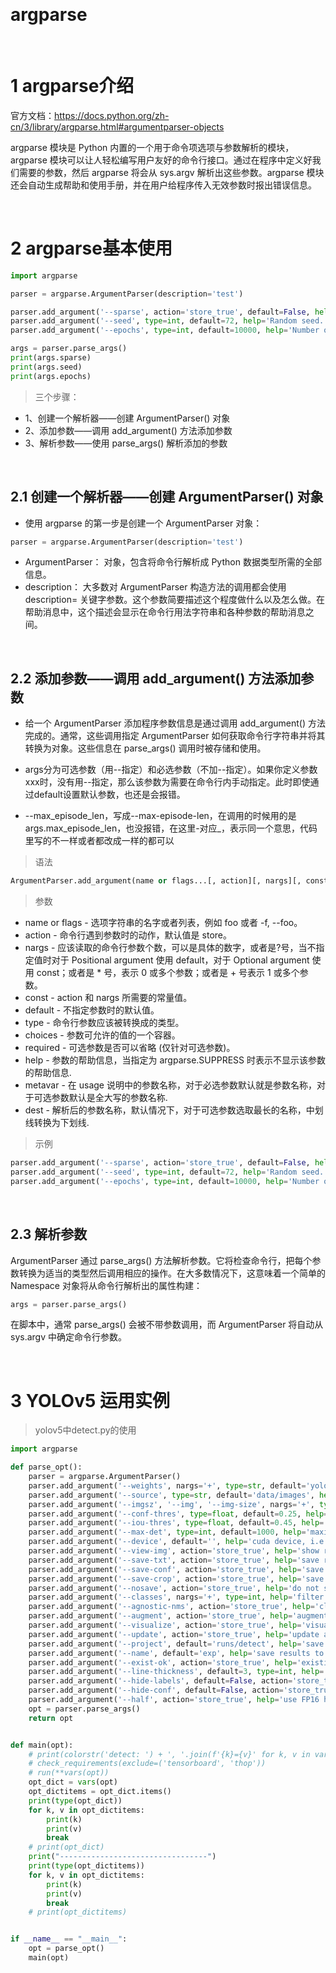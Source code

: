 &emsp;
# argparse


&emsp;
# 1 argparse介绍
官方文档：https://docs.python.org/zh-cn/3/library/argparse.html#argumentparser-objects

argparse 模块是 Python 内置的一个用于命令项选项与参数解析的模块，argparse 模块可以让人轻松编写用户友好的命令行接口。通过在程序中定义好我们需要的参数，然后 argparse 将会从 sys.argv 解析出这些参数。argparse 模块还会自动生成帮助和使用手册，并在用户给程序传入无效参数时报出错误信息。


&emsp;
# 2 argparse基本使用

```python
import argparse

parser = argparse.ArgumentParser(description='test')

parser.add_argument('--sparse', action='store_true', default=False, help='GAT with sparse version or not.')
parser.add_argument('--seed', type=int, default=72, help='Random seed.')
parser.add_argument('--epochs', type=int, default=10000, help='Number of epochs to train.')

args = parser.parse_args()
print(args.sparse)
print(args.seed)
print(args.epochs)
```

>三个步骤：

- 1、创建一个解析器——创建 ArgumentParser() 对象
- 2、添加参数——调用 add_argument() 方法添加参数
- 3、解析参数——使用 parse_args() 解析添加的参数

&emsp;
## 2.1 创建一个解析器——创建 ArgumentParser() 对象
- 使用 argparse 的第一步是创建一个 ArgumentParser 对象：
```python
parser = argparse.ArgumentParser(description='test')
```
- ArgumentParser： 对象，包含将命令行解析成 Python 数据类型所需的全部信息。
- description： 大多数对 ArgumentParser 构造方法的调用都会使用 description= 关键字参数。这个参数简要描述这个程度做什么以及怎么做。在帮助消息中，这个描述会显示在命令行用法字符串和各种参数的帮助消息之间。

&emsp;
## 2.2 添加参数——调用 add_argument() 方法添加参数
- 给一个 ArgumentParser 添加程序参数信息是通过调用 add_argument() 方法完成的。通常，这些调用指定 ArgumentParser 如何获取命令行字符串并将其转换为对象。这些信息在 parse_args() 调用时被存储和使用。

- args分为可选参数（用--指定）和必选参数（不加--指定）。如果你定义参数xxx时，没有用--指定，那么该参数为需要在命令行内手动指定。此时即使通过default设置默认参数，也还是会报错。

- --max_episode_len，写成--max-episode-len，在调用的时候用的是args.max_episode_len，也没报错，在这里-对应_，表示同一个意思，代码里写的不一样或者都改成一样的都可以

>语法
```python
ArgumentParser.add_argument(name or flags...[, action][, nargs][, const][, default][, type][, choices][, required][, help][, metavar][, dest])
```

>参数
- name or flags - 选项字符串的名字或者列表，例如 foo 或者 -f, --foo。
- action - 命令行遇到参数时的动作，默认值是 store。
- nargs - 应该读取的命令行参数个数，可以是具体的数字，或者是?号，当不指定值时对于 Positional argument 使用 default，对于 Optional argument 使用 const；或者是 * 号，表示 0 或多个参数；或者是 + 号表示 1 或多个参数。
- const - action 和 nargs 所需要的常量值。
- default - 不指定参数时的默认值。
- type - 命令行参数应该被转换成的类型。
- choices - 参数可允许的值的一个容器。
- required - 可选参数是否可以省略 (仅针对可选参数)。
- help - 参数的帮助信息，当指定为 argparse.SUPPRESS 时表示不显示该参数的帮助信息.
- metavar - 在 usage 说明中的参数名称，对于必选参数默认就是参数名称，对于可选参数默认是全大写的参数名称.
- dest - 解析后的参数名称，默认情况下，对于可选参数选取最长的名称，中划线转换为下划线.

>示例
```python
parser.add_argument('--sparse', action='store_true', default=False, help='GAT with sparse version or not.')
parser.add_argument('--seed', type=int, default=72, help='Random seed.')
parser.add_argument('--epochs', type=int, default=10000, help='Number of epochs to train.')
```

&emsp;
## 2.3 解析参数
ArgumentParser 通过 parse_args() 方法解析参数。它将检查命令行，把每个参数转换为适当的类型然后调用相应的操作。在大多数情况下，这意味着一个简单的 Namespace 对象将从命令行解析出的属性构建：
```python
args = parser.parse_args()
```
在脚本中，通常 parse_args() 会被不带参数调用，而 ArgumentParser 将自动从 sys.argv 中确定命令行参数。

&emsp;
# 3 YOLOv5 运用实例


>yolov5中detect.py的使用
```python
import argparse

def parse_opt():
    parser = argparse.ArgumentParser()
    parser.add_argument('--weights', nargs='+', type=str, default='yolov5s.pt', help='model path(s)')
    parser.add_argument('--source', type=str, default='data/images', help='file/dir/URL/glob, 0 for webcam')
    parser.add_argument('--imgsz', '--img', '--img-size', nargs='+', type=int, default=[640], help='inference size h,w')
    parser.add_argument('--conf-thres', type=float, default=0.25, help='confidence threshold')
    parser.add_argument('--iou-thres', type=float, default=0.45, help='NMS IoU threshold')
    parser.add_argument('--max-det', type=int, default=1000, help='maximum detections per image')
    parser.add_argument('--device', default='', help='cuda device, i.e. 0 or 0,1,2,3 or cpu')
    parser.add_argument('--view-img', action='store_true', help='show results')
    parser.add_argument('--save-txt', action='store_true', help='save results to *.txt')
    parser.add_argument('--save-conf', action='store_true', help='save confidences in --save-txt labels')
    parser.add_argument('--save-crop', action='store_true', help='save cropped prediction boxes')
    parser.add_argument('--nosave', action='store_true', help='do not save images/videos')
    parser.add_argument('--classes', nargs='+', type=int, help='filter by class: --class 0, or --class 0 2 3')
    parser.add_argument('--agnostic-nms', action='store_true', help='class-agnostic NMS')
    parser.add_argument('--augment', action='store_true', help='augmented inference')
    parser.add_argument('--visualize', action='store_true', help='visualize features')
    parser.add_argument('--update', action='store_true', help='update all models')
    parser.add_argument('--project', default='runs/detect', help='save results to project/name')
    parser.add_argument('--name', default='exp', help='save results to project/name')
    parser.add_argument('--exist-ok', action='store_true', help='existing project/name ok, do not increment')
    parser.add_argument('--line-thickness', default=3, type=int, help='bounding box thickness (pixels)')
    parser.add_argument('--hide-labels', default=False, action='store_true', help='hide labels')
    parser.add_argument('--hide-conf', default=False, action='store_true', help='hide confidences')
    parser.add_argument('--half', action='store_true', help='use FP16 half-precision inference')
    opt = parser.parse_args()
    return opt


def main(opt):
    # print(colorstr('detect: ') + ', '.join(f'{k}={v}' for k, v in vars(opt).items()))
    # check_requirements(exclude=('tensorboard', 'thop'))
    # run(**vars(opt))
    opt_dict = vars(opt)
    opt_dictitems = opt_dict.items()
    print(type(opt_dict))
    for k, v in opt_dictitems:
        print(k)
        print(v)
        break
    # print(opt_dict)
    print("---------------------------------")
    print(type(opt_dictitems))
    for k, v in opt_dictitems:
        print(k)
        print(v)
        break
    # print(opt_dictitems)


if __name__ == "__main__":
    opt = parse_opt()
    main(opt)
```